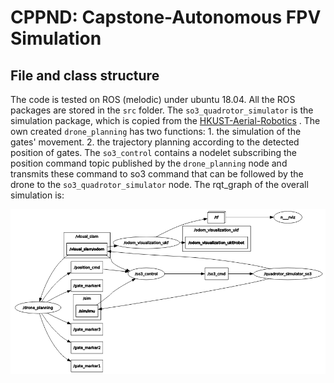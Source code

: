 # CPPND: Capstone-Autonomous FPV Simulation



## File and class structure

The code is tested on ROS (melodic) under ubuntu 18.04. All the ROS packages are stored in the `src` folder.  The `so3_quadrotor_simulator` is the simulation package, which is copied from the [HKUST-Aerial-Robotics](https://github.com/HKUST-Aerial-Robotics/Fast-Planner) . The own created `drone_planning` has two functions:  1. the simulation of the gates' movement.  2. the trajectory planning according to the detected position of gates.  The `so3_control` contains a nodelet subscribing the position command topic published by the `drone_planning` node and transmits these command to so3 command that can be followed by the drone to the `so3_quadrotor_simulator` node.  The rqt_graph of the overall simulation is:

![rqt_graph](files/rqt_graph.png)

